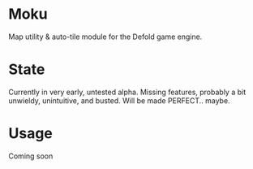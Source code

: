# Moku
Map utility &amp; auto-tile module for the Defold game engine.

# State
Currently in very early, untested alpha. Missing features, probably a bit unwieldy, unintuitive, and busted. Will be made PERFECT.. maybe.

# Usage
Coming soon
